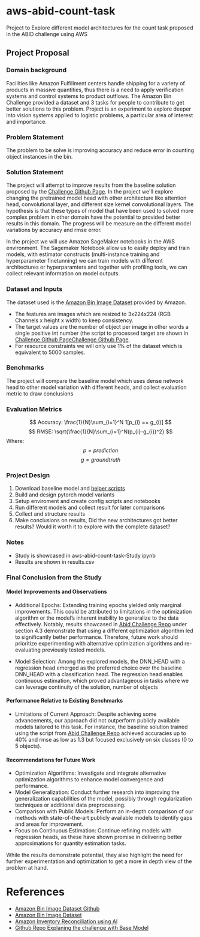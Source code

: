 # aws-abid-count-task
Project to Explore different model architectures for the count task proposed in the ABID challenge using AWS 

## Project Proposal
### Domain background
Facilities like Amazon Fulfillment centers handle shipping for a variety of products in massive quantities, thus there is a need to apply verification systems and control systems to product outflows. 
The Amazon Bin Challenge provided a dataset and 3 tasks for people to contribute to get better solutions to this problem.
Project is an experiment to explore deeper into vision systems applied to logistic problems, a particular area of interest and importance.

### Problem Statement
The problem to be solve is improving accuracy and reduce error in counting object instances in the bin. 

### Solution Statement
The project will attempt to improve results from the baseline solution proposed by the [Challenge Github Page](https://github.com/awslabs/open-data-docs/tree/main/docs/aft-vbi-pds).
In the project we'll explore changing the pretrained model head with other architecture like attention head, convolutional layer, and different size kernel convolutional layers.
The hypothesis is that these types of model that have been used to solved more complex problem in other domain have the potential to provided better results in this domain.
The progress will be measure on the different model variations by accuracy and rmse error.

In the project we will use Amazon SageMaker notebooks in the AWS environment. The Sagemaker Notebook allow us to easily deploy and train models, with estimator constructs (multi-instance training and hyperparameter finetunning) we can train models with different architectures or hyperparamters and together with profiling tools, we can collect relevant information on model outputs.

### Dataset and Inputs
The dataset used is the [Amazon Bin Image Dataset](https://github.com/awslabs/open-data-docs/tree/main/docs/aft-vbi-pds)  provided by Amazon.
- The features are images which are resized to 3x224x224 (RGB Channels x height x width) to keep consistency.
- The target values are the number of object per image in other words a single positive int number (the script to processed target are shown in [Challenge Github Page](https://github.com/awslabs/open-data-docs/tree/main/docs/aft-vbi-pds)[Challenge Github Page](https://github.com/awslabs/open-data-docs/tree/main/docs/aft-vbi-pds).
- For resource constraints we will only use 1% of the dataset which is equivalent to 5000 samples.


### Benchmarks
The project will compare the baseline model which uses dense network head to other model variation with different heads, and collect evaluation metric to draw conclusions

### Evaluation Metrics
$$
Accuracy: \frac{1}{N}\sum_{i=1}^N 1[p_{i} == g_{i}]
$$
$$
RMSE: \sqrt{\frac{1}{N}\sum_{i=1}^N(p_{i}-g_{i})^2}
$$
Where:
$$p = prediction$$
$$g = ground truth$$

### Project Design
1. Download baseline model and [helper scripts](https://github.com/awslabs/open-data-docs/tree/main/docs/aft-vbi-pds)
2. Build and design pytorch model variants
3. Setup enviroment and create config scripts and notebooks
4. Run different models and collect result for later comparisons
5. Collect and structure results
6. Make conclusions on results,  Did the new architectures got better results? Would it worth it to explore with the complete dataset?

### Notes
- Study is showcased in aws-abid-count-task-Study.ipynb
- Results are shown in results.csv

### Final Conclusion from the Study
#### Model Improvements and Observations
- Additional Epochs: Extending training epochs yielded only marginal improvements. This could be attributed to limitations in the optimization algorithm or the model’s inherent inability to generalize to the data effectively. Notably, results showcased in [Abid Challenge Repo](https://github.com/silverbottlep/abid_challenge) under section 4.3 demonstrate that using a different optimization algorithm led to significantly better performance. Therefore, future work should prioritize experimenting with alternative optimization algorithms and re-evaluating previously tested models.

- Model Selection: Among the explored models, the DNN_HEAD with a regression head emerged as the preferred choice over the baseline DNN_HEAD with a classification head. The regression head enables continuous estimation, which proved advantageous in tasks where we can leverage continuity of the solution, number of objects

#### Performance Relative to Existing Benchmarks
- Limitations of Current Approach: Despite achieving some advancements, our approach did not outperform publicly available models tailored to this task. For instance, the baseline solution trained using the script from [Abid Challenge Repo](https://github.com/silverbottlep/abid_challenge) achieved accuracies up to 40% and rmse as low as 1.3 but focused exclusively on six classes (0 to 5 objects).

#### Recommendations for Future Work
- Optimization Algorithms: Investigate and integrate alternative optimization algorithms to enhance model convergence and performance.
- Model Generalization: Conduct further research into improving the generalization capabilities of the model, possibly through regularization techniques or additional data preprocessing.
- Comparison with Public Models: Perform an in-depth comparison of our methods with state-of-the-art publicly available models to identify gaps and areas for improvement.
- Focus on Continuous Estimation: Continue refining models with regression heads, as these have shown promise in delivering better approximations for quantity estimation tasks.

While the results demonstrate potential, they also highlight the need for further experimentation and optimization to get a more in depth view of the problem at hand.


# References
- [Amazon Bin Image Dataset Github](https://github.com/awslabs/open-data-docs/tree/main/docs/aft-vbi-pds)
- [Amazon Bin Image Dataset](https://registry.opendata.aws/amazon-bin-imagery/)
- [Amazon Inventory Reconciliation using AI](https://github.com/pablo-tech/Image-Inventory-Reconciliation-with-SVM-and-CNN/tree/master)
- [Github Repo Explaning the challenge with Base Model](https://github.com/silverbottlep/abid_challenge/tree/master?tab=readme-ov-file)
